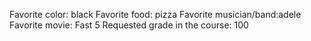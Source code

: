 
Favorite color: black 
Favorite food: pizza
Favorite musician/band:adele 
Favorite movie: Fast 5 
Requested grade in the course: 100

